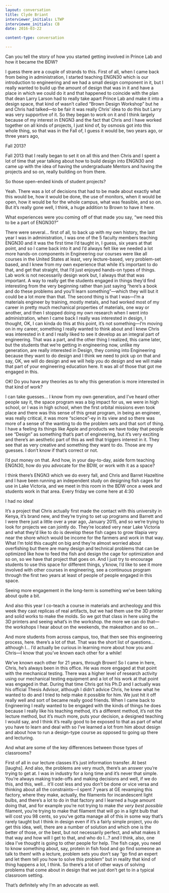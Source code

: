 ```yaml
---
layout: conversation
title: Clyde Briant
interviewer_initials: LTWP
interviewee_initials: CB
date: 2016-03-22

content-type: conversation

---
```


Can you tell the story of how you started getting involved in Prince Lab and how it became the BDW? 

I guess there are a couple of strands to this. First of all, when I came back from being in administration, I started teaching ENGN30 which is our introduction to engineering and we had a small design component in it, but I really wanted to build up the amount of design that was in it and have a place in which we could do it and that happened to coincide with the plan that dean Larry Larson had to really take apart Prince Lab and make it into a design space, that kind of wasn’t called “Brown Design Workshop” but he and Chris had talked—to be fair it was really Chris’ idea to do this but Larry was very supportive of it. So they began to work on it and I think largely because of my interest in ENGN3 and the fact that Chris and I have worked together on all kinds of projects, I just kind of, by osmosis got into this whole thing, so that was in the Fall of, I guess it would be, two years ago, or three years ago,

Fall 2013?

Fall 2013 that I really began to set it on all this and then Chris and I spent a lot of time that year talking about how to build design into ENGN30 and came up with the idea of having the undergraduate Mentors and having the projects and so on, really building on from there. 

So those open-ended kinds of student projects? 

Yeah. There was a lot of decisions that had to be made about exactly what this would be, how it would be done, the use of monitors, when it would be open, how it would be for the whole campus, what was feasible, and so on. But it’s really gone well, I think, a huge addition to Brown to have it here.

What experiences were you coming off of that made you say, “we need this to be a part of ENGN30?”

There were several… first of all, to back up with my own history, the last year I was in administration, I was one of the 5 faculty members teaching ENGN30 and it was the first time I’d taught in, I guess, six years at that point, and so I came back into it and I’d always felt like we needed a lot more hands-on components in Engineering our courses were like all courses in the United States at least, very lecture-based, very problem-set based, and I knew from my own experience that while it’s important to do that, and get that straight, that I’d just enjoyed hands-on types of things. Lab work is not necessarily design work but, I always that that was important. A way to really get the students engaged in things they’d find interesting from the very beginning rather than just saying “here’s a book and do these problems and you’ll learn something”—which they will but it could be a lot more than that. The second thing is that I was—I’m a materials engineer by training, mostly metals, and had worked most of my career in pretty much mechanical properties of materials, one way or another, and then I stopped doing my own research when I went into administration, when I came back I really was interested in design, I thought, OK, I can kinda do this at this point, it’s not something—I’m moving on in my career, something I really wanted to think about and I knew Chris was interested in it and I really liked to see it develop as an integral part of engineering. That was a part, and the other thing I realized, this came later, but the students that we’re getting in engineering now, unlike my generation, are really interested in Design, they coming into Engineering  because they want to do design and I think we need to pick up on that and say, OK, we will do design and we will help you do design and we will make that part of your engineering education here. It was all of those that got me engaged in this. 

OK! Do you have any theories as to why this generation is more interested in that kind of work? 

I can take guesses… I know from my own generation, and I’ve heard other people say it, the space program was a big impact for us, we were in high school, or I was in high school, when the first orbital missions even took place and there was this sense of this great program, in being an engineer, was really critical, it was more “science”-ey in its view and so there was more of a sense of the wanting to do the problem sets and that sort of thing. I have a feeling its things like Apple and products we have today that people see “Design” as something that’s part of engineering, but it’s very exciting and there’s an aesthetic part of this as well that triggers interest in it. They see that as very creative and something they want to do. Those are my guesses. I don’t know if that’s correct or not. 

I’d put money on that. And how, in your day-to-day, aside form teaching ENGN30, how do you advocate for the BDW, or work with it as a space?

I think there’s ENGN3 which we do every fall, and Chris and Barret Hazeltine and I have been running an independent study on designing fish cages for use in Lake Victoria, and we meet in this room in the BDW once a week and students work in that area. Every friday we come here at 4:30

I had no idea!

It’s a project that Chris actually first made the contact with this university in Kenya, it’s brand new, and they’re trying to set up programs and Barrett and I were there just a little over a year ago, January 2015, and so we’re trying to look for projects we can jointly do. They’re located very near Lake Victoria and what they’d like to do is develop these fish cages to grow tilapia very near the shore which would be income for the farmers and work in that way. What I’m told this caught on big and they’re almost worried about overfishing but there are many design and technical problems that can be optimized like how to feed the fish and design the cage for optimization and so on, so we have that project that goes on. And I just try to encourage students to use this space for different things, y’know, I’d like to see it more involved with other courses in engineering, see a continuous program through the first two years at least of people of people engaged in this space. 

Seeing more engagement in the long-term is something we’ve been talking about quite a bit.

And also this year I co-teach a course in materials and archeology and this week they cast replicas of real artifacts, but we had them use the 3D printer and solid works to make the molds. So we got that class in here using the 3D printers and seeing what’s in the workshop. the more we can do that—the workshops I hear about on the weekends, the makeathon and so on… 

And more students from across campus, too, that then see this engineering process, here. there’s a lot of that. That was the short list of questions… although I… I’d actually be curious in learning more about how you and Chris—I know that you’ve known each other for a while!

We’ve known each other for 21 years, through Brown! So I came in here, Chris, he’s always been in this office. He was more engaged at that point with the mechanical testing. There was a higher level of research activity using our mechanical testing equipment and a lot of his work at that point was engaged in that. During that time Chris got his Ph.D and I actually was his official Thesis Advisor, although I didn’t advice Chris, he knew what he wanted to do and I tried to help make it possible for him. We just hit it off really well and sort of became really good friends. When I came back to Engineering I really wanted to be engaged with the kinds of things he does because I really like his teaching method, it’s a different method, it’s not the lecture method, but it’s much more, puts your decision, a designed teaching I would say, and I think it’s really good to be exposed to that as part of what you have to learn and deal with so I’ve learned a lot from him about design and about how to run a design-type course as opposed to going up there and lecturing.

And what are some of the key differences between those types of classrooms?

First of all in our lecture classes it’s just information transfer. At best [laughs]. And also, the problems are very much, there’s an answer you’re trying to get at. I was in industry for a long time and it’s never that simple. You’re always making trade-offs and making decisions and well, if we do this, and this, well… it’ll cost less and you don’t be done or vice versa and thinking about all the constraints—I spent 7 years at GE revamping this factory, where they make, actually, the filaments for incandescent light bulbs, and there’s a lot to do in that factory and I learned a huge amount doing that, and for example you’re not trying to make _the very best possible_ filament, you’re trying to make that filament that will go in a light bulb that will cost you 98 cents, so you’ve gotta manage all of this in some way that’s rarely taught but I think in design even if it’s a fairly simple project, you do get this idea, well, there are a number of solution and which one is the better of those, or the best, but not necessarily perfect, and what makes it that way and how will I get to that, and who do I…? and I think, also, one idea I’ve thought is going to other people for help. The fish cage, you need to know something about, say, protein in fish food and go find someone an talk to them! with a lecture, problem sets you don’t say “go find an expert and let them tell you how to solve this problem” but in reality that kind of thing happens a lot, I think. So there’s a lot of other ways of solving problems that come about in design that we just don’t get to in a typical classroom setting. 

That’s definitely why I’m an advocate as well. 